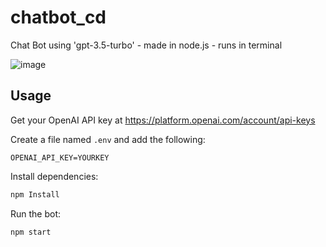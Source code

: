 # chatbot_cd
Chat Bot using 'gpt-3.5-turbo' - made in node.js - runs in terminal

![image](https://github.com/no-logik/chatbot_cd/assets/89860330/1eb7d8f5-626c-4bd2-999c-10dab9a6a891)

## Usage

Get your OpenAI API key at https://platform.openai.com/account/api-keys

Create a file named `.env` and add the following:

```
OPENAI_API_KEY=YOURKEY
```

Install dependencies:

```bash
npm Install
```

Run the bot:

```bash
npm start
```


